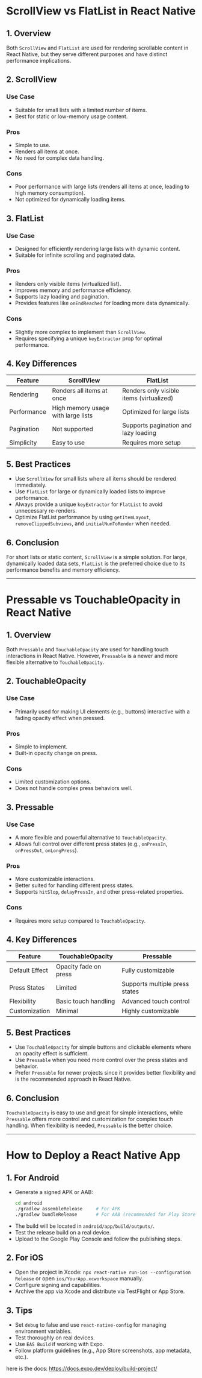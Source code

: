 # ScrollView vs FlatList in React Native

## 1. Overview

Both `ScrollView` and `FlatList` are used for rendering scrollable content in React Native, but they serve different purposes and have distinct performance implications.

## 2. ScrollView

### **Use Case**

- Suitable for small lists with a limited number of items.
- Best for static or low-memory usage content.

### **Pros**

- Simple to use.
- Renders all items at once.
- No need for complex data handling.

### **Cons**

- Poor performance with large lists (renders all items at once, leading to high memory consumption).
- Not optimized for dynamically loading items.

## 3. FlatList

### **Use Case**

- Designed for efficiently rendering large lists with dynamic content.
- Suitable for infinite scrolling and paginated data.

### **Pros**

- Renders only visible items (virtualized list).
- Improves memory and performance efficiency.
- Supports lazy loading and pagination.
- Provides features like `onEndReached` for loading more data dynamically.

### **Cons**

- Slightly more complex to implement than `ScrollView`.
- Requires specifying a unique `keyExtractor` prop for optimal performance.

## 4. Key Differences

| Feature     | ScrollView                         | FlatList                                 |
| ----------- | ---------------------------------- | ---------------------------------------- |
| Rendering   | Renders all items at once          | Renders only visible items (virtualized) |
| Performance | High memory usage with large lists | Optimized for large lists                |
| Pagination  | Not supported                      | Supports pagination and lazy loading     |
| Simplicity  | Easy to use                        | Requires more setup                      |

## 5. Best Practices

- Use `ScrollView` for small lists where all items should be rendered immediately.
- Use `FlatList` for large or dynamically loaded lists to improve performance.
- Always provide a unique `keyExtractor` for `FlatList` to avoid unnecessary re-renders.
- Optimize FlatList performance by using `getItemLayout`, `removeClippedSubviews`, and `initialNumToRender` when needed.

## 6. Conclusion

For short lists or static content, `ScrollView` is a simple solution. For large, dynamically loaded data sets, `FlatList` is the preferred choice due to its performance benefits and memory efficiency.

---

# Pressable vs TouchableOpacity in React Native

## 1. Overview

Both `Pressable` and `TouchableOpacity` are used for handling touch interactions in React Native. However, `Pressable` is a newer and more flexible alternative to `TouchableOpacity`.

## 2. TouchableOpacity

### **Use Case**

- Primarily used for making UI elements (e.g., buttons) interactive with a fading opacity effect when pressed.

### **Pros**

- Simple to implement.
- Built-in opacity change on press.

### **Cons**

- Limited customization options.
- Does not handle complex press behaviors well.

## 3. Pressable

### **Use Case**

- A more flexible and powerful alternative to `TouchableOpacity`.
- Allows full control over different press states (e.g., `onPressIn`, `onPressOut`, `onLongPress`).

### **Pros**

- More customizable interactions.
- Better suited for handling different press states.
- Supports `hitSlop`, `delayPressIn`, and other press-related properties.

### **Cons**

- Requires more setup compared to `TouchableOpacity`.

## 4. Key Differences

| Feature        | TouchableOpacity      | Pressable                      |
| -------------- | --------------------- | ------------------------------ |
| Default Effect | Opacity fade on press | Fully customizable             |
| Press States   | Limited               | Supports multiple press states |
| Flexibility    | Basic touch handling  | Advanced touch control         |
| Customization  | Minimal               | Highly customizable            |

## 5. Best Practices

- Use `TouchableOpacity` for simple buttons and clickable elements where an opacity effect is sufficient.
- Use `Pressable` when you need more control over the press states and behavior.
- Prefer `Pressable` for newer projects since it provides better flexibility and is the recommended approach in React Native.

## 6. Conclusion

`TouchableOpacity` is easy to use and great for simple interactions, while `Pressable` offers more control and customization for complex touch handling. When flexibility is needed, `Pressable` is the better choice.

---

# How to Deploy a React Native App

## 1. For Android

- Generate a signed APK or AAB:
  ```bash
  cd android
  ./gradlew assembleRelease     # For APK
  ./gradlew bundleRelease       # For AAB (recommended for Play Store)
  ```
- The build will be located in `android/app/build/outputs/`.
- Test the release build on a real device.
- Upload to the Google Play Console and follow the publishing steps.

## 2. For iOS

- Open the project in Xcode: `npx react-native run-ios --configuration Release` or open `ios/YourApp.xcworkspace` manually.
- Configure signing and capabilities.
- Archive the app via Xcode and distribute via TestFlight or App Store.

## 3. Tips

- Set `debug` to false and use `react-native-config` for managing environment variables.
- Test thoroughly on real devices.
- Use `EAS Build` if working with Expo.
- Follow platform guidelines (e.g., App Store screenshots, app metadata, etc.).

here is the docs:
https://docs.expo.dev/deploy/build-project/
